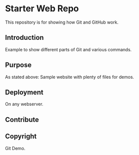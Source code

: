 # Starter Web Repo
This repository is for showing how Git and GitHub work.

## Introduction
Example to show different parts of Git and various commands.

## Purpose
As stated above:
Sample website with plenty of files for demos.

## Deployment
On any webserver.

## Contribute

## Copyright

Git Demo.